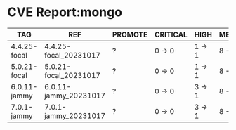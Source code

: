 # CVE Report:mongo
|     TAG      |          REF          | PROMOTE | CRITICAL |  HIGH  | MEDIUM |   LOW    | UNKNOWN |
|--------------|-----------------------|---------|----------|--------|--------|----------|---------|
| 4.4.25-focal | 4.4.25-focal_20231017 | ?       | 0 -> 0   | 1 -> 1 | 8 -> 8 | 30 -> 30 | 0 -> 0  |
| 5.0.21-focal | 5.0.21-focal_20231017 | ?       | 0 -> 0   | 1 -> 1 | 8 -> 8 | 30 -> 30 | 0 -> 0  |
| 6.0.11-jammy | 6.0.11-jammy_20231017 | ?       | 0 -> 0   | 3 -> 1 | 8 -> 8 | 33 -> 33 | 0 -> 0  |
| 7.0.1-jammy  | 7.0.1-jammy_20231017  | ?       | 0 -> 0   | 3 -> 1 | 8 -> 8 | 33 -> 33 | 0 -> 0  |
